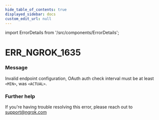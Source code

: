 ```yaml
---
hide_table_of_contents: true
displayed_sidebar: docs
custom_edit_url: null
---
```


import ErrorDetails from '/src/components/ErrorDetails';

# ERR_NGROK_1635

### Message
Invalid endpoint configuration, OAuth auth check interval must be at least `<MIN>`, was `<ACTUAL>`.

### Further help
If you're having trouble resolving this error, please reach out to [support@ngrok.com](mailto:support@ngrok.com?subject=Help%20with%20ERR_NGROK_1635)

<ErrorDetails error='err_ngrok_1635' />
